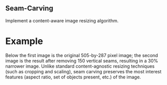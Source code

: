 ## Seam-Carving
Implement a content-aware image resizing algorithm.

# Example
Below the first image is the original 505-by-287 pixel image; the second image is the result after removing 150 vertical seams, resulting in a 30% narrower image. Unlike standard content-agnostic resizing techniques (such as cropping and scaling), seam carving preserves the most interest features (aspect ratio, set of objects present, etc.) of the image.

